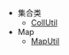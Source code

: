 * 集合类
  * [CollUtil](/docs/hutool/集合类/CollUtil.md)
* Map
  * [MapUtil](/docs/hutool/Map/MapUtil.md)

